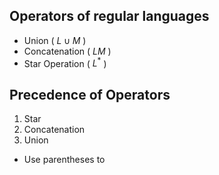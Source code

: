 
## Operators of regular languages

- Union ( $L \cup M$ )
- Concatenation ( $LM$ )
- Star Operation ( $L^*$ )
## Precedence of Operators
1. Star
2. Concatenation
3. Union
- Use parentheses to  